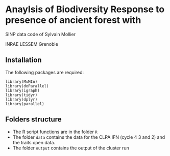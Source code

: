 # Anaylsis of Biodiversity Response to presence of ancient forest with
SINP data code of Sylvain Mollier

INRAE LESSEM Grenoble

## Installation


The following packages are required:

```
library(MuMIn)
library(doParallel)
library(igraph)
library(tidyr)
library(dplyr)
library(parallel)
```


## Folders structure

 * The R script functions are in the folder `R`
 * The folder `data` contains the data for the CLPA IFN (cycle 4 3 and 2) and the traits open data.
 * The folder `output` contains the output of the cluster run





